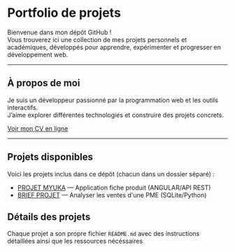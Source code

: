 # Portfolio de projets

Bienvenue dans mon dépôt GitHub !  
Vous trouverez ici une collection de mes projets personnels et académiques, développés pour apprendre, expérimenter et progresser en développement web.

---

##  À propos de moi

Je suis un développeur passionné par la programmation web et les outils interactifs.  
J’aime explorer différentes technologies et construire des projets concrets.

 [Voir mon CV en ligne](https://cv-jhonny.onrender.com)  



---

## Projets disponibles

Voici les projets inclus dans ce dépôt (chacun dans un dossier séparé) :

- [PROJET MYUKA](./PROJET%20MYUKA) — Application fiche produit (ANGULAR/API REST)
- [BRIEF PROJET](./BRIEF%20PROJET) — Analyser les ventes d'une PME (SQLite/Python)



## Détails des projets

Chaque projet a son propre fichier `README.md` avec des instructions détaillées ainsi que les ressources nécéssaires
